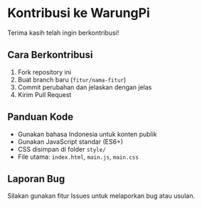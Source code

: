 # Kontribusi ke WarungPi

Terima kasih telah ingin berkontribusi!

## Cara Berkontribusi
1. Fork repository ini
2. Buat branch baru (`fitur/nama-fitur`)
3. Commit perubahan dan jelaskan dengan jelas
4. Kirim Pull Request

## Panduan Kode
- Gunakan bahasa Indonesia untuk konten publik
- Gunakan JavaScript standar (ES6+)
- CSS disimpan di folder `style/`
- File utama: `index.html`, `main.js`, `main.css`

## Laporan Bug
Silakan gunakan fitur Issues untuk melaporkan bug atau usulan.
